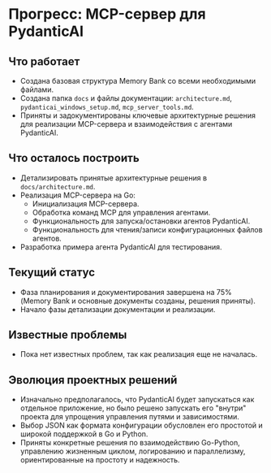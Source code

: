# Прогресс: MCP-сервер для PydanticAI

## Что работает

*   Создана базовая структура Memory Bank со всеми необходимыми файлами.
*   Создана папка `docs` и файлы документации: `architecture.md`, `pydanticai_windows_setup.md`, `mcp_server_tools.md`.
*   Приняты и задокументированы ключевые архитектурные решения для реализации MCP-сервера и взаимодействия с агентами PydanticAI.

## Что осталось построить

*   Детализировать принятые архитектурные решения в `docs/architecture.md`.
*   Реализация MCP-сервера на Go:
    *   Инициализация MCP-сервера.
    *   Обработка команд MCP для управления агентами.
    *   Функциональность для запуска/остановки агентов PydanticAI.
    *   Функциональность для чтения/записи конфигурационных файлов агентов.
*   Разработка примера агента PydanticAI для тестирования.

## Текущий статус

*   Фаза планирования и документирования завершена на 75% (Memory Bank и основные документы созданы, решения приняты).
*   Начало фазы детализации документации и реализации.

## Известные проблемы

*   Пока нет известных проблем, так как реализация еще не началась.

## Эволюция проектных решений

*   Изначально предполагалось, что PydanticAI будет запускаться как отдельное приложение, но было решено запускать его "внутри" проекта для упрощения управления путями и зависимостями.
*   Выбор JSON как формата конфигурации обусловлен его простотой и широкой поддержкой в Go и Python.
*   Приняты конкретные решения по взаимодействию Go-Python, управлению жизненным циклом, логированию и параллелизму, ориентированные на простоту и надежность.
